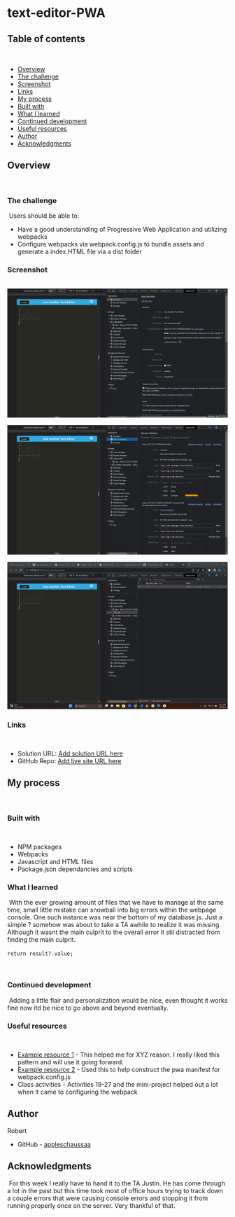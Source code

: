 # text-editor-PWA

## Table of contents
​
- [Overview](#overview)
 - [The challenge](#the-challenge)
 - [Screenshot](#screenshot)
 - [Links](#links)
- [My process](#my-process)
 - [Built with](#built-with)
 - [What I learned](#what-i-learned)
 - [Continued development](#continued-development)
 - [Useful resources](#useful-resources)
- [Author](#author)
- [Acknowledgments](#acknowledgments)
​
## Overview
​
### The challenge
​
Users should be able to:
​
- Have a good understanding of Progressive Web Application and utilizing webpacks
- Configure webpacks via webpack.config.js to bundle assets and generate a index.HTML file via a dist folder
​
### Screenshot
​
![Alt text](assets/screenshots/JATE-PWA.png)


![Alt text](assets/screenshots/JATE-PWA-SW.png)


​![Alt text](assets/screenshots/JATE-PWA-IndexedDB.png)

### Links
​
- Solution URL: [Add solution URL here](https://your-solution-url.com)
- GitHub Repo: [Add live site URL here](https://your-live-site-url.com)
​
## My process
​
### Built with
​
- NPM packages
- Webpacks
- Javascript and HTML files
- Package.json dependancies and scripts

### What I learned
​
With the ever growing amount of files that we have to manage at the same time, small little mistake can snowball into big errors within the webpage console. One such instance was near the bottom of my database.js. Just a simple ? somehow was about to take a TA awhile to realize it was missing. Although it wasnt the main culprit to the overall error it stil distracted from finding the main culprit. 

  ```return result?.value;```

​
### Continued development
​
Adding a little flair and personalization would be nice, even thought it works fine now itd be nice to go above and beyond eventually.
​
### Useful resources
​
- [Example resource 1](https://www.example.com) - This helped me for XYZ reason. I really liked this pattern and will use it going forward.
- [Example resource 2](https://www.npmjs.com/package/webpack-pwa-manifest) - Used this to help construct the pwa manifest for webpack.config.js
- Class activities - Activities 19-27 and the mini-project helped out a lot when it came to configuring the webpack
​
## Author
 Robert
- GitHub - [appleschaussaa](https://github.com/appleschaussaa)
​
## Acknowledgments
​
For this week I really have to hand it to the TA Justin. He has come through a lot in the past but this time took most of office hours trying to track down a couple errors that were causing console errors and stopping it from running properly once on the server. Very thankful of that.
